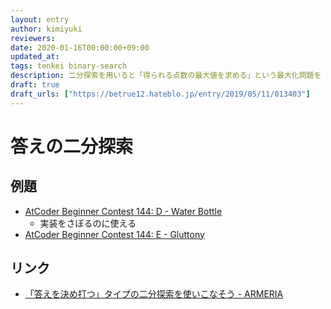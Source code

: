 ```yaml
---
layout: entry
author: kimiyuki
reviewers:
date: 2020-01-16T00:00:00+09:00
updated_at:
tags: tenkei binary-search
description: 二分探索を用いると「得られる点数の最大値を求める」という最大化問題を「ある点数を得ることは可能か求める」という判定問題に帰着させられる。
draft: true
draft_urls: ["https://betrue12.hateblo.jp/entry/2019/05/11/013403"]
---
```


# 答えの二分探索

## 例題

-   [AtCoder Beginner Contest 144: D - Water Bottle](https://atcoder.jp/contests/abc144/tasks/abc144_d)
    -    実装をさぼるのに使える
-    [AtCoder Beginner Contest 144: E - Gluttony](https://atcoder.jp/contests/abc144/tasks/abc144_e)

## リンク

-   [「答えを決め打つ」タイプの二分探索を使いこなそう - ARMERIA](https://betrue12.hateblo.jp/entry/2019/05/11/013403)

